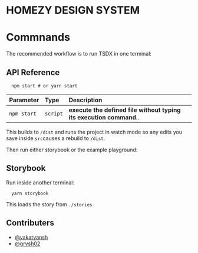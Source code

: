 
# HOMEZY DESIGN SYSTEM

# Commnands

The recommended workflow is to run TSDX in one terminal:



## API Reference



```http
  npm start # or yarn start
```

| Parameter | Type     | Description                |
| :-------- | :------- | :------------------------- |
| `npm start` | `script` | **execute the defined file without typing its execution command.**.|


This builds to `/dist` and runs the project in watch mode so any edits you
save inside `src`causes a rebuild to `/dist`.

Then run either storybook or the example playground:

## Storybook

Run inside another terminal:
```http
  yarn storybook
```

This loads the story from `./stories`.

## Contributers

- [@yakatyansh](https://github.com/yakatyansh)
- [@grvsh02](https://github.com/grvsh02)



